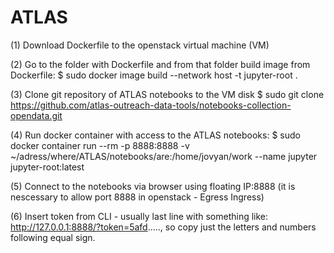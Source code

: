 # ATLAS

(1) Download Dockerfile to the openstack virtual machine (VM)

(2) Go to the folder with Dockerfile and from that folder build image from Dockerfile: 
$ sudo docker image build --network host -t jupyter-root .

(3) Clone git repository of ATLAS notebooks to the VM disk
$ sudo git clone https://github.com/atlas-outreach-data-tools/notebooks-collection-opendata.git

(4) Run docker container with access to the ATLAS notebooks:
$ sudo docker container run --rm -p 8888:8888 -v  ~/adress/where/ATLAS/notebooks/are:/home/jovyan/work --name jupyter jupyter-root:latest

(5) Connect to the notebooks via browser using floating IP:8888 (it is nescessary to allow port 8888 in openstack - Egress Ingress)

(6) Insert token from CLI - usually last line with something like: http://127.0.0.1:8888/?token=5afd....., so copy just the letters and numbers following equal sign.
